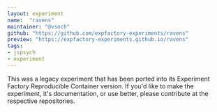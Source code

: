 ```yaml
---
layout: experiment
name:  "ravens"
maintainer: "@vsoch"
github: "https://github.com/expfactory-experiments/ravens"
preview: "https://expfactory-experiments.github.io/ravens"
tags:
- jspsych
- experiment
---
```


This was a legacy experiment that has been ported into its Experiment Factory Reproducible Container version. If you'd like to make the experiment, it's documentation, or use better, please contribute at the respective repositories.
